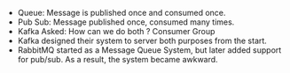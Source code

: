 * Queue: Message is published once and consumed once.
* Pub Sub: Message published once, consumed many times.
* Kafka Asked: How can we do both ? Consumer Group
* Kafka designed their system to server both purposes from the start.
* RabbitMQ started as a Message Queue System, but later added support for pub/sub. As a result, the system became awkward.